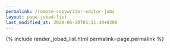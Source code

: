 ```yaml
---
permalink: /remote-copywriter-editor-jobs
layout: page-jobad-list
last_modified_at: 2020-05-20T05:11:40+0200
---
```

{% include render_jobad_list.html permalink=page.permalink %}

